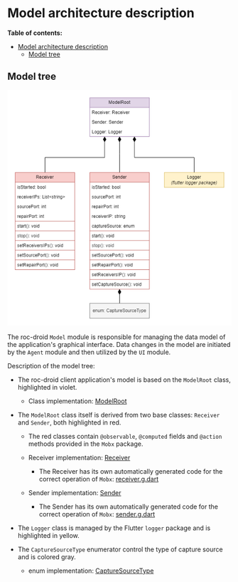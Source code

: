 # Model architecture description

**Table of contents:**

- [Model architecture description](#model-architecture-description)
  - [Model tree](#model-tree)

## Model tree

![](/docs/images/model.png)

The roc-droid `Model` module is responsible for managing the data model of the application's graphical interface. Data changes in the model are initiated by the `Agent` module and then utilized by the `UI` module.

Description of the model tree:

* The roc-droid client application's model is based on the `ModelRoot` class, highlighted in violet.
  
  * Class implementation: [ModelRoot](/lib/src/model/model_root.dart)

* The `ModelRoot` class itself is derived from two base classes: `Receiver` and `Sender`, both highlighted in red.

  * The red classes contain `@observable`, `@computed` fields and `@action` methods provided in the `Mobx` package.

  * Receiver implementation: [Receiver](/lib/src/model/receiver.dart)

    * The Receiver has its own automatically generated code for the correct operation of `Mobx`: [receiver.g.dart](/lib/src/model/receiver.g.dart)

  * Sender implementation: [Sender](/lib/src/model/sender.dart)

    * The Sender has its own automatically generated code for the correct operation of `Mobx`: [sender.g.dart](/lib/src/model/sender.g.dart)

* The `Logger` class is managed by the Flutter `logger` package and is highlighted in yellow.

* The `CaptureSourceType` enumerator control the type of capture source and is colored gray.

  * enum implementation: [CaptureSourceType](/lib/src/model/entities/capture_source_type.dart)
